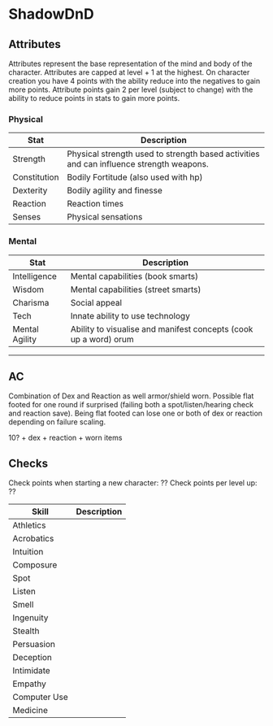 # ShadowDnD

## Attributes

Attributes represent the base representation of the mind and body of the character. Attributes are capped at level + 1 at the highest. On character creation you have 4 points with the ability reduce into the negatives to gain more points. Attribute points gain 2 per level (subject to change) with the ability to reduce points in stats to gain more points.

### Physical

| Stat         | Description |
| ------------ | ----------- |
| Strength     | Physical strength used to strength based activities and can influence strength weapons. |
| Constitution | Bodily Fortitude (also used with hp)                                                    |
| Dexterity    | Bodily agility and finesse                                                              |
| Reaction     | Reaction times                                                                          |
| Senses       | Physical sensations                                                                     |

### Mental

| Stat            | Description                                         |
| --------------- | --------------------------------------------------- |
| Intelligence    | Mental capabilities (book smarts)                   |
| Wisdom          | Mental capabilities (street smarts)                 |
| Charisma        | Social appeal                                       |
| Tech            | Innate ability to use technology                    |
| Mental Agility  | Ability to visualise and manifest concepts (cook up a word) orum |

-------------------------------------

## AC

Combination of Dex and Reaction as well armor/shield worn. Possible flat footed for one round if surprised (failing both a spot/listen/hearing check and reaction save). Being flat footed can lose one or both of dex or reaction depending on failure scaling.

10? + dex + reaction + worn items

## Checks

Check points when starting a new character: ??
Check points per level up: ??

| Skill        | Description |
| ------------ | ----------- |
| Athletics    |             |
| Acrobatics   |             |
| Intuition    |             |
| Composure    |             |
| Spot         |             |
| Listen       |             |
| Smell        |             |
| Ingenuity    |             |
| Stealth      |             |
| Persuasion   |             |
| Deception    |             |
| Intimidate   |             |
| Empathy      |             |
| Computer Use |             |
| Medicine     |             |
